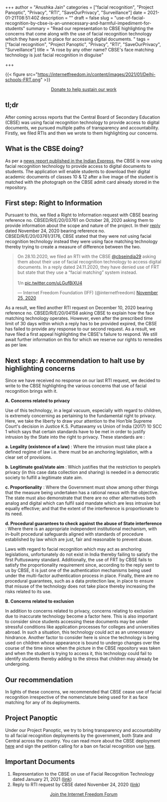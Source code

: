 +++
author = "Anushka Jain"
categories = ["facial recognition", "Project Panoptic", "Privacy", "RTI", "SaveOurPrivacy", "Surveillance"]
date = 2021-01-21T08:51:40Z
description = ""
draft = false
slug = "use-of-facial-recognition-by-cbse-is-an-unnecessary-and-harmful-impediment-for-students"
summary = "Read our representation to CBSE highlighting the concerns that come along with the use of facial recognition technology which they have put in place for accessing digital documents. "
tags = ["facial recognition", "Project Panoptic", "Privacy", "RTI", "SaveOurPrivacy", "Surveillance"]
title = "A rose by any other name? CBSE's face matching technology is just facial recognition in disguise"

+++


{{< figure src="https://internetfreedom.in/content/images/2021/01/Delhi-schools-FRT.png" >}}

<div style="text-align:center;">
    <a href="https://internetfreedom.in/donate/" class="button">Donate to help sustain our work</a>
</div>

## tl;dr

After coming across reports that the Central Board of Secondary Education (CBSE) was using facial recognition technology to provide access to digital documents, we pursued multiple paths of transparency and accountability. Firstly, we filed RTIs and then we wrote to them highlighting our concerns.

## **What is the CBSE doing?**

As per a [news report published in the Indian Express](https://indianexpress.com/article/education/cbse-introduces-facial-recognition-system-for-accessing-digital-documents-cbse-nic-in-6838840/), the CBSE is now using facial recognition technology to provide access to digital documents to students.  The application will enable students to download their digital academic documents of classes 10 & 12 after a live image of the student is matched with the photograph on the CBSE admit card already stored in the repository.

## First step: Right to Information

Pursuant to this, we filed a Right to Information request with CBSE bearing reference no. CBSED/R/E/20/03761 on October 28, 2020 asking them to provide information about the scope and nature of the project. In their [reply](https://drive.google.com/file/d/1XfdSODDo5AGd9fiYGzCCB01X2WFChDHs/view) dated November 24, 2020 bearing reference no. CBSED/R/E/20/03761/3176, CBSE stated that they were not using facial recognition technology instead they were using face matching technology thereby trying to create a measure of difference between the two. 

<blockquote class="twitter-tweet"><p lang="en" dir="ltr">On 28.10.2020, we filed an RTI with the CBSE <a href="https://twitter.com/cbseindia29?ref_src=twsrc%5Etfw">@cbseindia29</a> asking them about their use of facial recognition technology to access digital documents. In a reply dated 24.11.2020, they have denied use of FRT but state that they use a “facial matching” system instead.<br><br>1/n <a href="https://t.co/uLGufBiXU4">pic.twitter.com/uLGufBiXU4</a></p>&mdash; Internet Freedom Foundation (IFF) (@internetfreedom) <a href="https://twitter.com/internetfreedom/status/1331575147048779777?ref_src=twsrc%5Etfw">November 25, 2020</a></blockquote>
<script async src="https://platform.twitter.com/widgets.js" charset="utf-8"></script>



As a result, we filed another RTI request on December 10, 2020 bearing reference no. CBSED/R/E/20/04158 asking CBSE to explain how the face matching technology operates. However, even after the prescribed time limit of 30 days within which a reply has to be provided expired, the CBSE has failed to provide any response to our second request.  As a result, we have filed a first appeal highlighting the CBSE's failure to respond. We still await further information on this for which we reserve our rights to remedies as per law.

## Next step: A recommendation to halt use by highlighting concerns

Since we have received no response on our last RTI request, we decided to write to the CBSE highlighting the various concerns that use of facial recognition brings with it.

**A. Concerns related to privacy**

Use of this technology, in a legal vacuum, especially with regard to children, is extremely concerning as pertaining to the fundamental right to privacy. Here, we take the liberty to draw your attention to the Hon’ble Supreme Court's decision in Justice K.S. Puttaswamy vs Union of India (2017) 10 SCC 1 which says that certain standards have to be met in order to justify intrusion by the State into the right to privacy. These standards are :

**a. Legality (existence of a law)** : Where the intrusion must take place a defined regime of law i.e. there must be an anchoring legislation, with a clear set of provisions.

**b. Legitimate goal/state aim** : Which justifies that the restriction to people’s privacy (in this case data collection and sharing) is needed in a democratic society to fulfill a legitimate state aim.

**c. Proportionality** : Where the Government must show among other things that the measure being undertaken has a rational nexus with the objective. The state must also demonstrate that there are no other alternatives both analog and digital which can fulfil said mandate which are less intrusive but equally effective; and that the extent of the interference is proportionate to its need.

**d. Procedural guarantees to check against the abuse of State interference** : Where there is an appropriate independent institutional mechanism, with in-built procedural safeguards aligned with standards of procedure established by law which are just, fair and reasonable to prevent abuse.

Laws with regard to facial recognition which may act as anchoring legislations, unfortunately do not exist in India thereby failing to satisfy the first Puttuswamy standard. Additionally, the use of FRT by CBSE fails to satisfy the proportionality requirement since, according to the reply sent to us by CBSE, it is just one of the authentication mechanisms being used under the multi-factor authentication process in place. Finally, there are no procedural guarantees, such as a data protection law, in place to ensure that misuse of the technology does not take place thereby increasing the risks related to its use.

**B. Concerns related to exclusion**

In addition to concerns related to privacy, concerns relating to exclusion due to inaccurate technology become a factor here. This is also important to consider since students accessing these documents may be under stressful conditions like application processes for colleges and universities abroad. In such a situation, this technology could act as an unnecessary hindrance. Another factor to consider here is since the technology is being used on children whose appearance is bound to undergo changes over the course of the time since when the picture in the CBSE repository was taken and when the student is trying to access it, this technology could fail to identify students thereby adding to the stress that children may already be undergoing.

## Our recommendation

In lights of these concerns, we recommended that CBSE cease use of facial recognition irrespective of the nomenclature being used for it as face matching for any of its deployments.

## Project Panoptic

Under our Project Panoptic, we try to bring transparency and accountability to all facial recognition deployments by the government, both State and Central across the country. You can read more about the CBSE deployment [here](https://panoptic.in/central/FRT-000034) and sign the petition calling for a ban on facial recognition use [here](https://panoptic.in/sign-the-petition).

## Important Documents

1. Representation to the CBSE on use of Facial Recognition Technology dated January 21, 2021 ([link](https://drive.google.com/file/d/1qCDmelxXeZ5HDim7svgDBkh-kRaKcmc0/view?usp=sharing))
2. Reply to RTI request by CBSE dated November 24, 2020 ([link](https://drive.google.com/file/d/1XfdSODDo5AGd9fiYGzCCB01X2WFChDHs/view))

<div style="text-align:center;">
    <a href="https://forum.internetfreedom.in/" class="button">Join the Internet Freedom Forum</a>
</div>









